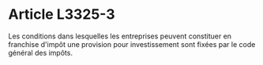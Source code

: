 # Article L3325-3

Les conditions dans lesquelles les entreprises peuvent constituer en franchise d'impôt une provision pour investissement sont fixées par le code général des impôts.